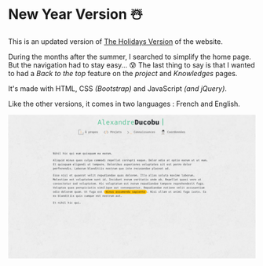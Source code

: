 # New Year Version ☃️

This is an updated version of [The Holidays Version](../2016-2017/2_Holidays) of the website.  

During the months after the summer, I searched to simplify the home page.
But the navigation had to stay easy… 😰
The last thing to say is that I wanted to had a _Back to the top_ feature on the *project* and *Knowledges* pages.

It's made with HTML, CSS _(Bootstrap)_ and JavaScript _(and jQuery)_<!--, and has been validated by the W3C-->.  

Like the other versions, it comes in two languages : French and English.


![Preview](../Previews/17-18-New_Year.png "Preview")
